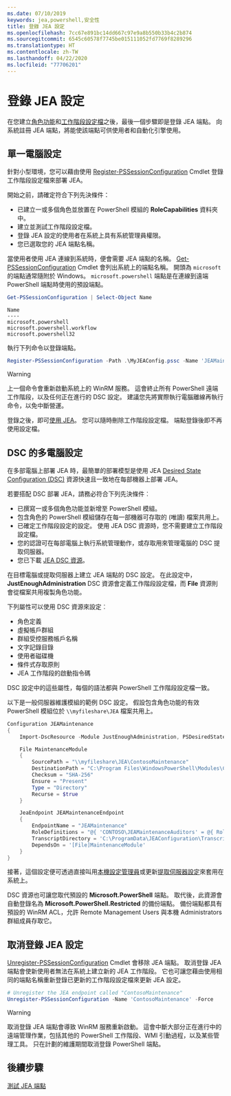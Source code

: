 ```yaml
---
ms.date: 07/10/2019
keywords: jea,powershell,安全性
title: 登錄 JEA 設定
ms.openlocfilehash: 7cc67e891bc14dd667c97e9a8b550b33b4c2b874
ms.sourcegitcommit: 6545c60578f7745be015111052fd7769f8289296
ms.translationtype: HT
ms.contentlocale: zh-TW
ms.lasthandoff: 04/22/2020
ms.locfileid: "77706201"
---
```

# <a name="registering-jea-configurations"></a>登錄 JEA 設定

在您建立[角色功能](role-capabilities.md)和[工作階段設定檔](session-configurations.md)之後，最後一個步驟即是登錄 JEA 端點。 向系統註冊 JEA 端點，將能使該端點可供使用者和自動化引擎使用。

## <a name="single-machine-configuration"></a>單一電腦設定

針對小型環境，您可以藉由使用 [Register-PSSessionConfiguration](/powershell/module/microsoft.powershell.core/register-pssessionconfiguration) Cmdlet 登錄工作階段設定檔來部署 JEA。

開始之前，請確定符合下列先決條件：

- 已建立一或多個角色並放置在 PowerShell 模組的 **RoleCapabilities** 資料夾中。
- 建立並測試工作階段設定檔。
- 登錄 JEA 設定的使用者在系統上具有系統管理員權限。
- 您已選取您的 JEA 端點名稱。

當使用者使用 JEA 連線到系統時，便會需要 JEA 端點的名稱。 [Get-PSSessionConfiguration](/powershell/module/microsoft.powershell.core/get-pssessionconfiguration) Cmdlet 會列出系統上的端點名稱。 開頭為 `microsoft` 的端點通常隨附於 Windows。 `microsoft.powershell` 端點是在連線到遠端 PowerShell 端點時使用的預設端點。

```powershell
Get-PSSessionConfiguration | Select-Object Name
```

```Output
Name
----
microsoft.powershell
microsoft.powershell.workflow
microsoft.powershell32
```

執行下列命令以登錄端點。

```powershell
Register-PSSessionConfiguration -Path .\MyJEAConfig.pssc -Name 'JEAMaintenance' -Force
```

> [!WARNING]
> 上一個命令會重新啟動系統上的 WinRM 服務。 這會終止所有 PowerShell 遠端工作階段，以及任何正在進行的 DSC 設定。 建議您先將實際執行電腦離線再執行命令，以免中斷營運。

登錄之後，即可[使用 JEA](using-jea.md)。 您可以隨時刪除工作階段設定檔。 端點登錄後即不再使用設定檔。

## <a name="multi-machine-configuration-with-dsc"></a>DSC 的多電腦設定

在多部電腦上部署 JEA 時，最簡單的部署模型是使用 JEA [Desired State Configuration (DSC)](../../../dsc/overview/overview.md) 資源快速且一致地在每部機器上部署 JEA。

若要搭配 DSC 部署 JEA，請務必符合下列先決條件︰

- 已撰寫一或多個角色功能並新增至 PowerShell 模組。
- 包含角色的 PowerShell 模組儲存在每一部機器可存取的 (唯讀) 檔案共用上。
- 已確定工作階段設定的設定。 使用 JEA DSC 資源時，您不需要建立工作階段設定檔。
- 您的認證可在每部電腦上執行系統管理動作，或存取用來管理電腦的 DSC 提取伺服器。
- 您已下載 [JEA DSC 資源](https://github.com/powershell/JEA/tree/master/DSC%20Resource)。

在目標電腦或提取伺服器上建立 JEA 端點的 DSC 設定。 在此設定中，**JustEnoughAdministration** DSC 資源會定義工作階段設定檔，而 **File** 資源則會從檔案共用複製角色功能。

下列屬性可以使用 DSC 資源來設定︰

- 角色定義
- 虛擬帳戶群組
- 群組受控服務帳戶名稱
- 文字記錄目錄
- 使用者磁碟機
- 條件式存取原則
- JEA 工作階段的啟動指令碼

DSC 設定中的這些屬性，每個的語法都與 PowerShell 工作階段設定檔一致。

以下是一般伺服器維護模組的範例 DSC 設定。 假設包含角色功能的有效 PowerShell 模組位於 `\\myfileshare\JEA` 檔案共用上。

```powershell
Configuration JEAMaintenance
{
    Import-DscResource -Module JustEnoughAdministration, PSDesiredStateConfiguration

    File MaintenanceModule
    {
        SourcePath = "\\myfileshare\JEA\ContosoMaintenance"
        DestinationPath = "C:\Program Files\WindowsPowerShell\Modules\ContosoMaintenance"
        Checksum = "SHA-256"
        Ensure = "Present"
        Type = "Directory"
        Recurse = $true
    }

    JeaEndpoint JEAMaintenanceEndpoint
    {
        EndpointName = "JEAMaintenance"
        RoleDefinitions = "@{ 'CONTOSO\JEAMaintenanceAuditors' = @{ RoleCapabilities = 'GeneralServerMaintenance-Audit' }; 'CONTOSO\JEAMaintenanceAdmins' = @{ RoleCapabilities = 'GeneralServerMaintenance-Audit', 'GeneralServerMaintenance-Admin' } }"
        TranscriptDirectory = 'C:\ProgramData\JEAConfiguration\Transcripts'
        DependsOn = '[File]MaintenanceModule'
    }
}
```

接著，這個設定便可透過直接叫用[本機設定管理員](/powershell/scripting/dsc/managing-nodes/metaConfig)或更新[提取伺服器設定](/powershell/scripting/dsc/pull-server/pullServer)來套用在系統上。

DSC 資源也可讓您取代預設的 **Microsoft.PowerShell** 端點。 取代後，此資源會自動登錄名為 **Microsoft.PowerShell.Restricted** 的備份端點。 備份端點都具有預設的 WinRM ACL，允許 Remote Management Users 與本機 Administrators 群組成員存取它。

## <a name="unregistering-jea-configurations"></a>取消登錄 JEA 設定

[Unregister-PSSessionConfiguration](/powershell/module/microsoft.powershell.core/Unregister-PSSessionConfiguration) Cmdlet 會移除 JEA 端點。 取消登錄 JEA 端點會使新使用者無法在系統上建立新的 JEA 工作階段。 它也可讓您藉由使用相同的端點名稱重新登錄已更新的工作階段設定檔來更新 JEA 設定。

```powershell
# Unregister the JEA endpoint called "ContosoMaintenance"
Unregister-PSSessionConfiguration -Name 'ContosoMaintenance' -Force
```

> [!WARNING]
> 取消登錄 JEA 端點會導致 WinRM 服務重新啟動。 這會中斷大部分正在進行中的遠端管理作業，包括其他的 PowerShell 工作階段、WMI 引動過程，以及某些管理工具。 只在計劃的維護期間取消登錄 PowerShell 端點。

## <a name="next-steps"></a>後續步驟

[測試 JEA 端點](using-jea.md)
